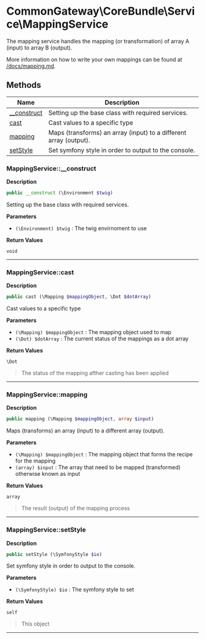 # CommonGateway\CoreBundle\Service\MappingService  

The mapping service handles the mapping (or transformation) of array A (input) to array B (output).

More information on how to write your own mappings can be found at [/docs/mapping.md](/docs/mapping.md).  





## Methods

| Name | Description |
|------|-------------|
|[__construct](#mappingservice__construct)|Setting up the base class with required services.|
|[cast](#mappingservicecast)|Cast values to a specific type|
|[mapping](#mappingservicemapping)|Maps (transforms) an array (input) to a different array (output).|
|[setStyle](#mappingservicesetstyle)|Set symfony style in order to output to the console.|




### MappingService::__construct  

**Description**

```php
public __construct (\Environment $twig)
```

Setting up the base class with required services. 

 

**Parameters**

* `(\Environment) $twig`
: The twig envirnoment to use  

**Return Values**

`void`


<hr />


### MappingService::cast  

**Description**

```php
public cast (\Mapping $mappingObject, \Dot $dotArray)
```

Cast values to a specific type 

 

**Parameters**

* `(\Mapping) $mappingObject`
: The mapping object used to map  
* `(\Dot) $dotArray`
: The current status of the mappings as a dot array  

**Return Values**

`\Dot`

> The status of the mapping afther casting has been applied


<hr />


### MappingService::mapping  

**Description**

```php
public mapping (\Mapping $mappingObject, array $input)
```

Maps (transforms) an array (input) to a different array (output). 

 

**Parameters**

* `(\Mapping) $mappingObject`
: The mapping object that forms the recipe for the mapping  
* `(array) $input`
: The array that need to be mapped (transformed) otherwise known as input  

**Return Values**

`array`

> The result (output) of the mapping process


<hr />


### MappingService::setStyle  

**Description**

```php
public setStyle (\SymfonyStyle $io)
```

Set symfony style in order to output to the console. 

 

**Parameters**

* `(\SymfonyStyle) $io`
: The symfony style to set  

**Return Values**

`self`

> This object


<hr />

